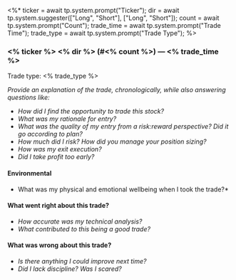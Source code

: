 <%*
ticker = await tp.system.prompt("Ticker");
dir = await tp.system.suggester(["Long", "Short"], ["Long", "Short"]);
count = await tp.system.prompt("Count");
trade_time = await tp.system.prompt("Trade Time");
trade_type = await tp.system.prompt("Trade Type");
%>

### <% ticker %> <% dir %> (#<% count %>) — <% trade_time %>

Trade type: <% trade_type %>

*Provide an explanation of the trade, chronologically, while also answering questions like:*

- *How did I find the opportunity to trade this stock?*
- *What was my rationale for entry?*
- *What was the quality of my entry from a risk:reward perspective? Did it go according to plan?*
- *How much did I risk? How did you manage your position sizing?*
- *How was my exit execution?*
- *Did I take profit too early?*

#### Environmental

- What was my physical and emotional wellbeing when I took the trade?*

#### What went right about this trade?

- *How accurate was my technical analysis?*
- *What contributed to this being a good trade?*

#### What was wrong about this trade?

- *Is there anything I could improve next time?*
- *Did I lack discipline? Was I scared?*
